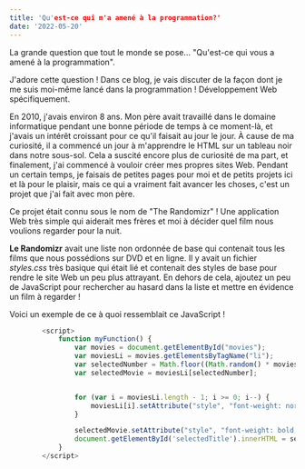```yaml
---
title: 'Qu'est-ce qui m'a amené à la programmation?'
date: '2022-05-20'
---
```


La grande question que tout le monde se pose... "Qu'est-ce qui vous a amené à la programmation".

J'adore cette question ! Dans ce blog, je vais discuter de la façon dont je me suis moi-même lancé dans la programmation ! Développement Web spécifiquement.

En 2010, j'avais environ 8 ans. Mon père avait travaillé dans le domaine informatique pendant une bonne période de temps à ce moment-là, et j'avais un intérêt croissant pour ce qu'il faisait au jour le jour. À cause de ma curiosité, il a commencé un jour à m'apprendre le HTML sur un tableau noir dans notre sous-sol. Cela a suscité encore plus de curiosité de ma part, et finalement, j'ai commencé à vouloir créer mes propres sites Web. Pendant un certain temps, je faisais de petites pages pour moi et de petits projets ici et là pour le plaisir, mais ce qui a vraiment fait avancer les choses, c'est un projet que j'ai fait avec mon père.

Ce projet était connu sous le nom de "The Randomizr" ! Une application Web très simple qui aiderait mes frères et moi à décider quel film nous voulions regarder pour la nuit.

**Le Randomizr** avait une liste non ordonnée de base qui contenait tous les films que nous possédions sur DVD et en ligne. Il y avait un fichier *styles.css* très basique qui était lié et contenait des styles de base pour rendre le site Web un peu plus attrayant. En dehors de cela, ajoutez un peu de JavaScript pour rechercher au hasard dans la liste et mettre en évidence un film à regarder !

Voici un exemple de ce à quoi ressemblait ce JavaScript !

```javascript
        <script>
            function myFunction() {
                var movies = document.getElementById("movies");
                var moviesLi = movies.getElementsByTagName("li");
                var selectedNumber = Math.floor((Math.random() * moviesLi.length - 1) + 1);
                var selectedMovie = moviesLi[selectedNumber];


                for (var i = moviesLi.length - 1; i >= 0; i--) {
                    moviesLi[i].setAttribute("style", "font-weight: normal;color: black;");
                }

                selectedMovie.setAttribute("style", "font-weight: bold;color: red;");
                document.getElementById('selectedTitle').innerHTML = selectedMovie.innerHTML;
            }
        </script>
```
